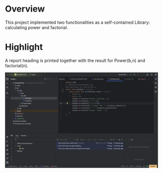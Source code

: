 # Overview

This project implemented two functionalities as a self-contained Library: calculating power and factorial.

# Highlight
A report heading is printed together with the result for Power(b,n) and factorial(n).

![screenshot](screenshot.png "screenshot.png")
